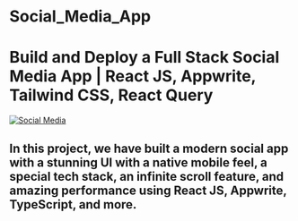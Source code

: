 # Social_Media_App

# Build and Deploy a Full Stack Social Media App | React JS, Appwrite, Tailwind CSS, React Query
[![Social Media](https://i.ibb.co/k4BQtdP/Thumbnail.png)](https://youtu.be/_W3R2VwRyF4)

## In this project, we have built a modern social app with a stunning UI with a native mobile feel, a special tech stack, an infinite scroll feature, and amazing performance using React JS, Appwrite, TypeScript, and more.
